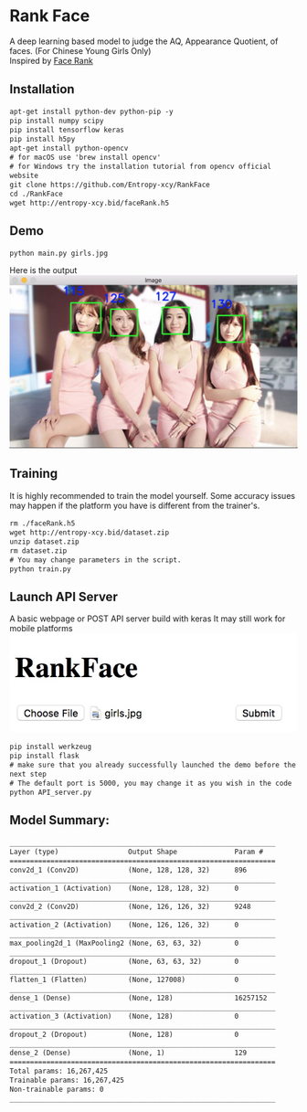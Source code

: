# Rank Face
A deep learning based model to judge the AQ, Appearance Quotient, of faces. (For Chinese Young Girls Only)</br>
Inspired by [Face Rank](https://github.com/Entropy-xcy/FaceRank)
## Installation

```
apt-get install python-dev python-pip -y
pip install numpy scipy
pip install tensorflow keras
pip install h5py
apt-get install python-opencv
# for macOS use 'brew install opencv'
# for Windows try the installation tutorial from opencv official website
git clone https://github.com/Entropy-xcy/RankFace
cd ./RankFace
wget http://entropy-xcy.bid/faceRank.h5
```

## Demo
```
python main.py girls.jpg
```
Here is the output
![](demo.jpg)

## Training
It is highly recommended to train the model yourself. Some accuracy issues may happen if the platform you have is different from the trainer's.
```
rm ./faceRank.h5
wget http://entropy-xcy.bid/dataset.zip
unzip dataset.zip
rm dataset.zip
# You may change parameters in the script.
python train.py
```

## Launch API Server
A basic webpage or POST API server build with keras
It may still work for mobile platforms
![](webpage.jpg)
```
pip install werkzeug
pip install flask
# make sure that you already successfully launched the demo before the next step
# The default port is 5000, you may change it as you wish in the code
python API_server.py
```

## Model Summary:
```
_________________________________________________________________
Layer (type)                 Output Shape              Param #   
=================================================================
conv2d_1 (Conv2D)            (None, 128, 128, 32)      896       
_________________________________________________________________
activation_1 (Activation)    (None, 128, 128, 32)      0         
_________________________________________________________________
conv2d_2 (Conv2D)            (None, 126, 126, 32)      9248      
_________________________________________________________________
activation_2 (Activation)    (None, 126, 126, 32)      0         
_________________________________________________________________
max_pooling2d_1 (MaxPooling2 (None, 63, 63, 32)        0         
_________________________________________________________________
dropout_1 (Dropout)          (None, 63, 63, 32)        0         
_________________________________________________________________
flatten_1 (Flatten)          (None, 127008)            0         
_________________________________________________________________
dense_1 (Dense)              (None, 128)               16257152  
_________________________________________________________________
activation_3 (Activation)    (None, 128)               0         
_________________________________________________________________
dropout_2 (Dropout)          (None, 128)               0         
_________________________________________________________________
dense_2 (Dense)              (None, 1)                 129       
=================================================================
Total params: 16,267,425
Trainable params: 16,267,425
Non-trainable params: 0
_________________________________________________________________
```
